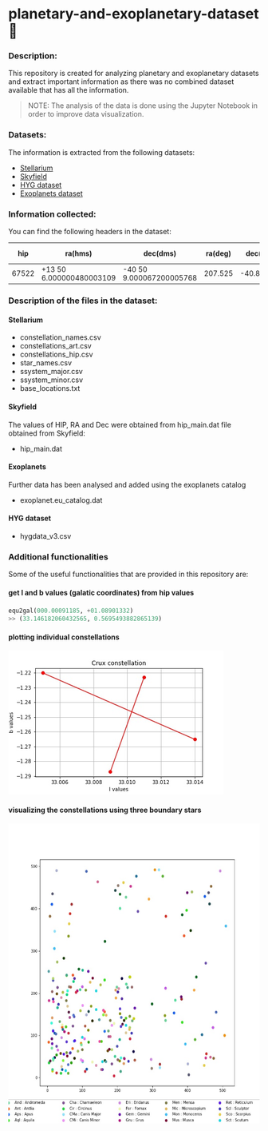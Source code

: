 # planetary-and-exoplanetary-dataset :night_with_stars:

### Description:

This repository is created for analyzing planetary and exoplanetary datasets and extract important information as there was no combined dataset available that has all the information.

> NOTE: The analysis of the data is done using the Jupyter Notebook in order to improve data visualization.

### Datasets:
The information is extracted from the following datasets:

* [Stellarium](https://github.com/Stellarium/stellarium)
* [Skyfield](https://github.com/skyfielders/python-skyfield/blob/master/skyfield/data/hipparcos.py)
* [HYG dataset](https://github.com/astronexus/HYG-Database)
* [Exoplanets dataset](http://exoplanet.eu/catalog/)

### Information collected:
You can find the following headers in the dataset:


| hip  | ra(hms) | dec(dms) | ra(deg) | dec(deg) | magnitude | xy position | constellation names | distance(pc) | mass(ju) | radius(ju) |
| ------------- | ------------- | ------------- | ------------- | ------------- | ------------- | ------------- | ------------- | ------------- | ------------- | ------------- |
| 67522	| +13 50 6.000000480003109 |	-40 50 9.000067200005768	| 207.525 |	-40.835833 |	9.7900	| [33.016166527468506, -1.384613543882283]	|	--- | 127.2700 |	5.000000 |	0.898400 |

### Description of the files in the dataset:

#### Stellarium

* constellation_names.csv
* constellations_art.csv
* constellations_hip.csv
* star_names.csv
* ssystem_major.csv
* ssystem_minor.csv
* base_locations.txt

#### Skyfield
The values of HIP, RA and Dec were obtained from hip_main.dat file obtained from Skyfield:


* hip_main.dat

#### Exoplanets 
Further data has been analysed and added using the exoplanets catalog

* exoplanet.eu_catalog.dat

#### HYG dataset

* hygdata_v3.csv

### Additional functionalities

Some of the useful functionalities that are provided in this repository are:

#### get l and b values (galatic coordinates) from hip values

```python
equ2gal(000.00091185, +01.08901332)
>> (33.146182060432565, 0.5695493882865139)
```

#### plotting individual constellations

![plotting individual constellations](pictures/display_cons.jpg)


#### visualizing the constellations using three boundary stars

<img src="pictures/cons.jpg" width="600" height="600">